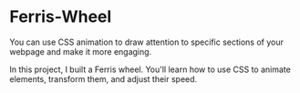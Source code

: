 # Ferris-Wheel

You can use CSS animation to draw attention to specific sections of your webpage and make it more engaging.

In this project, I built a Ferris wheel. You'll learn how to use CSS to animate elements, transform them, and adjust their speed.
